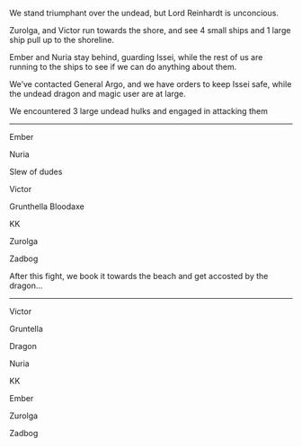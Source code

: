 We stand triumphant over the undead, but Lord Reinhardt is unconcious.

Zurolga, and Victor run towards the shore, and see 4 small ships and 1 large ship pull up to the shoreline.

Ember and Nuria stay behind, guarding Issei, while the rest of us are running to the ships to see if we can do anything about them.

We’ve contacted General Argo, and we have orders to keep Issei safe, while the undead dragon and magic user are at large.

We encountered 3 large undead hulks and engaged in attacking them

---

Ember

Nuria

Slew of dudes

Victor

Grunthella Bloodaxe

KK

Zurolga

Zadbog

After this fight, we book it towards the beach and get accosted by the dragon…

---

Victor

Gruntella

Dragon

Nuria

KK

Ember

Zurolga

Zadbog